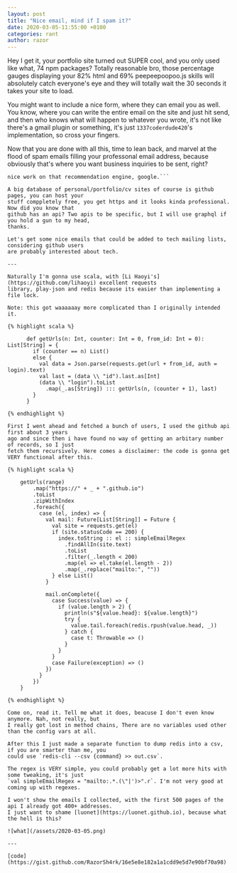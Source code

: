 ```yaml
---
layout: post
title: "Nice email, mind if I spam it?"
date: 2020-03-05-11:55:00 +0100
categories: rant
author: razor
---
```


Hey I get it, your portfolio site turned out SUPER cool, and you only used like what,
74 npm packages? Totally reasonable bro, those percentage gauges displaying your 82% html
and 69% peepeepoopoo.js skills will absolutely catch everyone's eye and they will 
totally wait the 30 seconds it takes your site to load.

You might want to include a nice form, where they can email you as well. You know, where you
can write the entire email on the site and just hit send, and then who knows what will happen
to whatever you wrote, it's not like there's a gmail plugin or something, it's just 
`1337coderdude420`'s implementation, so cross your fingers.

Now that you are done with all this, time to lean back, and marvel at the flood of spam
emails filling your professonal email address, because obviously that's where you want 
business inquiries to be sent, right? 

```While I was writing this, youtube just jumped from sosmula to skrillex for some reason,
nice work on that recommendation engine, google.```

A big database of personal/portfolio/cv sites of course is github pages, you can host your
stuff comppletely free, you get https and it looks kinda professional. Now did you know that
github has an api? Two apis to be specific, but I will use graphql if you hold a gun to my head,
thanks.

Let's get some nice emails that could be added to tech mailing lists, considering github users 
are probably interested about tech.

---

Naturally I'm gonna use scala, with [Li Haoyi's](https://github.com/lihaoyi) excellent requests
library, play-json and redis because its easier than implementing a file lock.

Note: this got waaaaaay more complicated than I originally intended it.

{% highlight scala %}

      def getUrls(n: Int, counter: Int = 0, from_id: Int = 0): List[String] = {
        if (counter == n) List()
        else {
          val data = Json.parse(requests.get(url + from_id, auth = login).text)
          val last = (data \\ "id").last.as[Int]
          (data \\ "login").toList
            .map(_.as[String]) ::: getUrls(n, (counter + 1), last)
        }
      }

{% endhighlight %}

First I went ahead and fetched a bunch of users, I used the github api first about 3 years
ago and since then i have found no way of getting an arbitary number of records, so I just
fetch them recursively. Here comes a disclaimer: the code is gonna get VERY functional after this.

{% highlight scala %}

    getUrls(range)
        .map("https://" + _ + ".github.io")
        .toList
        .zipWithIndex
        .foreach({
          case (el, index) => {
            val mail: Future[List[String]] = Future {
              val site = requests.get(el)
              if (site.statusCode == 200) {
                index.toString :: el :: simpleEmailRegex
                  .findAllIn(site.text)
                  .toList
                  .filter(_.length < 200)
                  .map(el => el.take(el.length - 2))
                  .map(_.replace("mailto:", ""))
              } else List()
            }

            mail.onComplete({
              case Success(value) => {
                if (value.length > 2) {
                  println(s"${value.head}: ${value.length}")
                  try {
                    value.tail.foreach(redis.rpush(value.head, _))
                  } catch {
                    case t: Throwable => ()
                  }
                }
              }
              case Failure(exception) => ()
            })
          }
        })
    }

{% endhighlight %}

Come on, read it. Tell me what it does, beacuse I don't even know anymore. Nah, not really, but
I really got lost in method chains, There are no variables used other than the config vars at all.

After this I just made a separate function to dump redis into a csv, if you are smarter than me, you
could use `redis-cli --csv {command} >> out.csv`.

The regex is VERY simple, you could probably get a lot more hits with some tweaking, it's just
`val simpleEmailRegex = "mailto:.*.(\"|')>".r`. I'm not very good at coming up with regexes.

I won't show the emails I collected, with the first 500 pages of the api I already got 400+ addresses.
I just want to shame [luonet](https://luonet.github.io), because what the hell is this?

![what](/assets/2020-03-05.png)

--- 

[code](https://gist.github.com/RazorSh4rk/16e5e8e182a1a1cdd9e5d7e90bf70a98)





